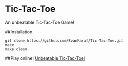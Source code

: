 # Tic-Tac-Toe
An unbeatable Tic-Tac-Toe Game!

##Installation
```
git clone https://github.com/EvanKaraf/Tic-Tac-Toe.git
make
make clean
```

##Play online!
[Unbeatable Tic-Tac-Toe!](http://cgi.di.uoa.gr/~sdi1500063/)
